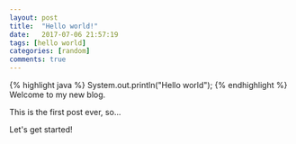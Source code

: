 ```yaml
---
layout: post
title:  "Hello world!"
date:   2017-07-06 21:57:19
tags: [hello world]
categories: [random]
comments: true
---
```

{% highlight java %}
System.out.println("Hello world");
{% endhighlight %}
Welcome to my new blog.

This is the first post ever, so...

Let's get started!

